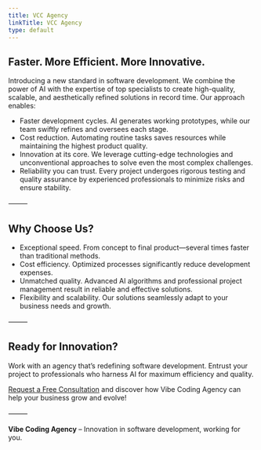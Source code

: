 ```yaml
---
title: VCC Agency
linkTitle: VCC Agency
type: default
--- 
```


## Faster. More Efficient. More Innovative.

Introducing a new standard in software development. We combine the power of AI with the expertise of top specialists to create high-quality, scalable, and aesthetically refined solutions in record time. Our approach enables:

- Faster development cycles. AI generates working prototypes, while our team swiftly refines and oversees each stage.
- Cost reduction. Automating routine tasks saves resources while maintaining the highest product quality.
- Innovation at its core. We leverage cutting-edge technologies and unconventional approaches to solve even the most complex challenges.
- Reliability you can trust. Every project undergoes rigorous testing and quality assurance by experienced professionals to minimize risks and ensure stability.

⸻

## Why Choose Us?
- Exceptional speed. From concept to final product—several times faster than traditional methods.
- Cost efficiency. Optimized processes significantly reduce development expenses.
- Unmatched quality. Advanced AI algorithms and professional project management result in reliable and effective solutions.
- Flexibility and scalability. Our solutions seamlessly adapt to your business needs and growth.

⸻

## Ready for Innovation?

Work with an agency that’s redefining software development. Entrust your project to professionals who harness AI for maximum efficiency and quality.

[Request a Free Consultation](https://t.me/chuikoff) and discover how Vibe Coding Agency can help your business grow and evolve!

⸻

**Vibe Coding Agency** – Innovation in software development, working for you.